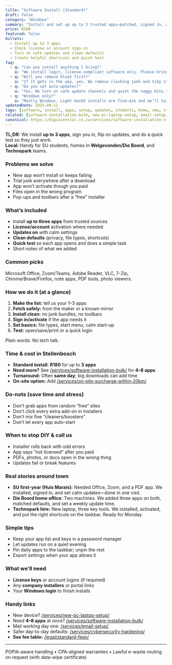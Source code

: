```yaml
---
title: "Software Install (Standard)"
draft: false
category: "Windows"
summary: "Install and set up up to 3 trusted apps—patched, signed in, and ready to use."
price: R180
featured: false
bullets:
  - Install up to 3 apps
  - Check license or account sign-in
  - Turn on safe updates and clean defaults
  - Create helpful shortcuts and quick test
faq:
  - q: "Can you install anything I bring?"
    a: "We install legit, license-compliant software only. Please bring your key or account login."
  - q: "Will you remove bloat first?"
    a: "If it gets in the way, yes. We remove clashing junk and tidy start-up items."
  - q: "Do you set auto-updates?"
    a: "Yes. We turn on safe update channels and quiet the naggy bits."
  - q: "Windows only?"
    a: "Mostly Windows. Light macOS installs are fine—ask and we’ll tailor it."
updatedDate: 2025-09-11
tags: [software, install, apps, setup, updates, students, home, sme, stellenbosch]
related: [software-installation-bulk, new-pc-laptop-setup, email-setup, cybersecurity-hardening]
canonical: https://digissential.co.za/services/software-installation-standard/
---
```


**TL;DR:** We install **up to 3 apps**, sign you in, flip on updates, and do a quick test so they just work.  
**Local:** Handy for SU students, homes in **Welgevonden/Die Boord**, and **Technopark** teams.

### Problems we solve
- New app won’t install or keeps failing  
- Trial junk everywhere after a download  
- App won’t activate though you paid  
- Files open in the wrong program  
- Pop-ups and toolbars after a “free” installer

### What’s included
- Install **up to three apps** from trusted sources  
- **License/account** activation where needed  
- **Updates on** with calm settings  
- **Clean defaults** (privacy, file types, shortcuts)  
- **Quick test** so each app opens and does a simple task  
- Short notes of what we added

### Common picks
Microsoft Office, Zoom/Teams, Adobe Reader, VLC, 7-Zip, Chrome/Brave/Firefox, note apps, PDF tools, photo viewers.

### How we do it (at a glance)
1) **Make the list:** tell us your 1–3 apps  
2) **Fetch safely:** from the maker or a known mirror  
3) **Install clean:** no junk bundles, no toolbars  
4) **Sign in/activate** if the app needs it  
5) **Set basics:** file types, start menu, calm start-up  
6) **Test:** open/save/print or a quick login

Plain words. No tech talk.

### Time & cost in Stellenbosch
- **Standard install:** **R180** for up to **3 apps**  
- **Need more?** See [/services/software-installation-bulk/](/services/software-installation-bulk/) for **4–8 apps**  
- **Turnaround:** Often **same day**; big downloads can add time  
- **On-site option:** Add [/services/on-site-surcharge-within-20km/](/services/on-site-surcharge-within-20km/)

### Do-nots (save time and stress)
- Don’t grab apps from random “free” sites  
- Don’t click every extra add-on in installers  
- Don’t mix five “cleaners/boosters”  
- Don’t let every app auto-start

### When to stop DIY & call us
- Installer rolls back with odd errors  
- App says “not licensed” after you paid  
- PDFs, photos, or docs open in the wrong thing  
- Updates fail or break features

### Real stories around town
- **SU first-year (Huis Marais):** Needed Office, Zoom, and a PDF app. We installed, signed in, and set calm updates—done in one visit.  
- **Die Boord home office:** Two machines. We added three apps on both, matched defaults, and set a weekly update time.  
- **Technopark hire:** New laptop, three key tools. We installed, activated, and put the right shortcuts on the taskbar. Ready for Monday.

### Simple tips
- Keep your app list and keys in a password manager  
- Let updates run on a quiet evening  
- Pin daily apps to the taskbar; unpin the rest  
- Export settings when your app allows it

### What we’ll need
- **License keys** or account logins (if required)  
- Any **company installers** or portal links  
- Your **Windows login** to finish installs

### Handy links
- New device? [/services/new-pc-laptop-setup/](/services/new-pc-laptop-setup/)  
- Need **4–8 apps** at once? [/services/software-installation-bulk/](/services/software-installation-bulk/)  
- Mail working day one: [/services/email-setup/](/services/email-setup/)  
- Safer day-to-day defaults: [/services/cybersecurity-hardening/](/services/cybersecurity-hardening/)  
- **See fee table:** [/legal/standard-fees/](/legal/standard-fees/)

---

POPIA-aware handling • CPA-aligned warranties • Lawful e-waste routing on request (with data-wipe certificate)
